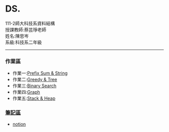 # DS.
<div>111-2師大科技系資料結構</div>
<div>授課教師:蔡芸琤老師</div>
<div>姓名:陳思岑</div>
<div>系級:科技系二年級</div>

<hr></hr>

<h3>作業區</h3>
<ul>
  <li>作業一:<a href="https://www.youtube.com/watch?v=3p-NAOAY1M0">Prefix Sum & String</a></li>
  <li>作業二:<a href="https://youtu.be/6CdNHIYnR_8">Greedy & Tree</a></li>
  <li>作業三:<a href="https://youtu.be/_1UEYFkjw48">Binary Search</a></li>
  <li>作業四:<a href="https://youtu.be/nDzPtN-KaFs">Graph</a></li>
  <li>作業五:<a href="https://youtu.be/nDzPtN-KaFs">Stack & Heap</li>
</ul>

<h3>筆記區</h3>
<ul>
<li><a href="https://golden-flax-417.notion.site/cb2bc375d45d40f98ce7729c6e673095">notion</a></li>
</ul>
